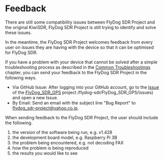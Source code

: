 # Feedback

There are still some compatibility issues between FlyDog SDR Project and the original KiwiSDR, FlyDog SDR Project is still trying to identify and solve these issues.

In the meantime, the FlyDog SDR Project welcomes feedback from every user on issues they are having with the device so that it can be optimised for FlyDog SDR.

If you have a problem with your device that cannot be solved after a simple troubleshooting process as described in the [Common Troubleshootings](https://sdrotg.com/en/guide/breakdown.html) chapter, you can send your feedback to the FlyDog SDR Project in the following ways.

 - Via GitHub Issue: After logging into your GitHub account, go to the [Issue](https://github.com/flydog-sdr/FlyDog_SDR_GPS/issues) of the [FlyDog_SDR_GPS](https://github.com/flydog-sdr/FlyDog_SDR_GPS) project /flydog-sdr/FlyDog_SDR_GPS/issues) and open a new Issue.
 - By Email: Send an email with the subject line "Bug Report" to [flydog_sdr-project@yahoo.co.jp](mailto:flydog_sdr-project@yahoo.co.jp ).

When sending feedback to the FlyDog SDR Project, the user should include the following.

 1. the version of the software being run, e.g. v1.428
 2. the development board model, e.g. Raspberry Pi 3B
 3. the problem being encountered, e.g. not decoding FAX
 4. how the problem is being reproduced
 5. the results you would like to see
